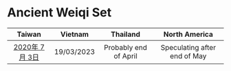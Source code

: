 # Ancient Weiqi Set

| Taiwan | Vietnam | Thailand | North America |
| :-: | :-: | :-: | :-: |
| [2020年 7月 3日](http://9y.bfage.com/news/detail/2365) | 19/03/2023 | Probably end of April | Speculating after end of May |
